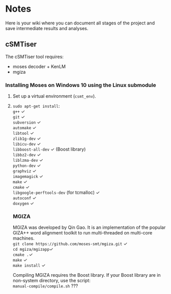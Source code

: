 # Notes
Here is your wiki where you can document all stages of the project and save intermediate results and analyses.

## cSMTiser
The cSMTiser tool requires:<br>
* moses decoder + KenLM
* mgiza

### Installing Moses on Windows 10 using the Linux submodule
1. Set up a virtual environment (`csmt_env`).<br>
2. `sudo apt-get install`:<br>
   `g++` ✓  <br>
   `git` ✓ <br>
   `subversion` ✓ <br>
   `automake` ✓ <br>
   `libtool` ✓ <br>
   `zlib1g-dev` ✓ <br>
   `libicu-dev` ✓ <br>
   `libboost-all-dev` ✓ (Boost library)<br>
   `libbz2-dev` ✓ <br>
   `liblzma-dev` ✓ <br>
   `python-dev` ✓ <br>
   `graphviz` ✓     <br>
   `imagemagick` ✓ <br>
   `make` ✓ <br>
   `cmake` ✓ <br>
   `libgoogle-perftools-dev` (for tcmalloc) ✓  <br>
   `autoconf` ✓ <br>
   `doxygen` ✓ <br>
   
   ### MGIZA
   MGIZA was developed by Qin Gao. It is an implementation of the popular GIZA++ word alignment toolkit to run multi-threaded on multi-core machines.<br>
   `git clone https://github.com/moses-smt/mgiza.git` ✓ <br>
   `cd mgiza/mgizapp`✓ <br>
   `cmake .`✓ <br>
   `make` ✓ <br>
   `make install` ✓ <br>
   
   Compiling MGIZA requires the Boost library. If your Boost library are in non-system directory, use the script:<br>
   `manual-compile/compile.sh` ??? <br>
